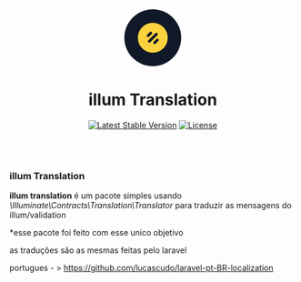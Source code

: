 <p align="center">
  <br><br>
  <img src="https://raw.githubusercontent.com/illumws/logo/main/logo.png" style="border-radius: 100%" height="100"/>
  <br>
</p>

<h1 align="center">illum Translation</h1>

<p align="center">
	<a href="https://packagist.org/packages/illum/translation"
		><img
			src="https://poser.pugx.org/illum/translation/v/stable"
			alt="Latest Stable Version"
	/></a>
	<a href="https://packagist.org/packages/illum/translation"
		><img
			src="https://poser.pugx.org/illum/translation/license"
			alt="License"
	/></a>
</p>
<br />
<br />


### illum Translation
**illum translation** é um pacote simples usando _\Illuminate\Contracts\Translation\Translator_ para traduzir as mensagens do illum/validation

*esse pacote foi feito com esse unico objetivo

as traduções são as mesmas feitas pelo laravel 

portugues - > https://github.com/lucascudo/laravel-pt-BR-localization

